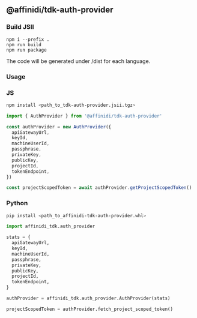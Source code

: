 ## @affinidi/tdk-auth-provider

### Build JSII

```
npm i --prefix .
npm run build
npm run package
```

The code will be generated under /dist for each language.

### Usage

### JS

```bash
npm install <path_to_tdk-auth-provider.jsii.tgz>
```

```ts
import { AuthProvider } from '@affinidi/tdk-auth-provider'

const authProvider = new AuthProvider({
  apiGatewayUrl,
  keyId,
  machineUserId,
  passphrase,
  privateKey,
  publicKey,
  projectId,
  tokenEndpoint,
})

const projectScopedToken = await authProvider.getProjectScopedToken()
```

### Python

```bash
pip install <path_to_affinidi-tdk-auth-provider.whl>
```

```python
import affinidi_tdk.auth_provider

stats = {
  apiGatewayUrl,
  keyId,
  machineUserId,
  passphrase,
  privateKey,
  publicKey,
  projectId,
  tokenEndpoint,
}

authProvider = affinidi_tdk.auth_provider.AuthProvider(stats)

projectScopedToken = authProvider.fetch_project_scoped_token()
```
